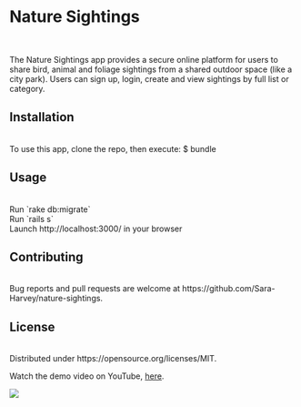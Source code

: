 <h1>Nature Sightings</h1><br>

The Nature Sightings app provides a secure online platform for users to share bird, animal and foliage sightings from a shared outdoor space (like a city park). Users can sign up, login, create and view sightings by full list or category.<br>

<h2>Installation</h2><br>
To use this app, clone the repo, then execute: $ bundle<br>

<h2>Usage</h2><br>
Run `rake db:migrate`<br>
Run `rails s`<br>
Launch http://localhost:3000/ in your browser<br>

<h2>Contributing</h2><br>
Bug reports and pull requests are welcome at https://github.com/Sara-Harvey/nature-sightings.<br>

<h2>License</h2><br>
Distributed under https://opensource.org/licenses/MIT.<br>

Watch the demo video on YouTube, [here](https://www.youtube.com/watch?v=1-4tuzOSVRE&t=8s).<br>

![](nature-sightings1.gif)

